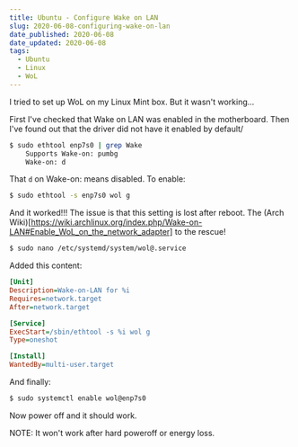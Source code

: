 ```yaml
---
title: Ubuntu - Configure Wake on LAN
slug: 2020-06-08-configuring-wake-on-lan
date_published: 2020-06-08
date_updated: 2020-06-08
tags:
  - Ubuntu
  - Linux
  - WoL
---
```


I tried to set up WoL on my Linux Mint box. But it wasn't working...

<!-- more -->

First I've checked that Wake on LAN was enabled in the motherboard.
Then I've found out that the driver did not have it enabled by default/

```bash
$ sudo ethtool enp7s0 | grep Wake
	Supports Wake-on: pumbg
	Wake-on: d
```

That `d` on Wake-on: means disabled. To enable:

```bash
$ sudo ethtool -s enp7s0 wol g
```

And it worked!!! The issue is that this setting is lost after reboot. The (Arch Wiki)[https://wiki.archlinux.org/index.php/Wake-on-LAN#Enable_WoL_on_the_network_adapter] to the rescue!

```bash
$ sudo nano /etc/systemd/system/wol@.service
```

Added this content:

```ini
[Unit]
Description=Wake-on-LAN for %i
Requires=network.target
After=network.target

[Service]
ExecStart=/sbin/ethtool -s %i wol g
Type=oneshot

[Install]
WantedBy=multi-user.target
```

And finally:

```bash
$ sudo systemctl enable wol@enp7s0
```

Now power off and it should work.

NOTE: It won't work after hard poweroff or energy loss.
